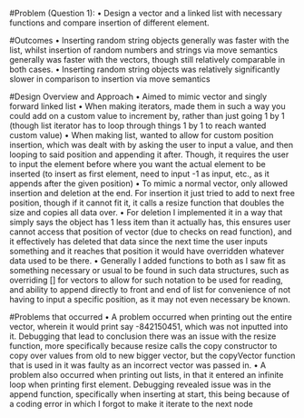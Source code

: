 #Problem (Question 1):
•	Design a vector and a linked list with necessary functions and compare insertion of different element.

#Outcomes
•	Inserting random string objects generally was faster with the list, whilst insertion of random numbers and strings via move semantics generally was faster with the vectors, though still relatively comparable in both cases.
•	Inserting random string objects was relatively significantly slower in comparison to insertion via move semantics

#Design Overview and Approach
•	Aimed to mimic vector and singly forward linked list
•	When making iterators, made them in such a way you could add on a custom value to increment by, rather than just going 1 by 1 (though list iterator has to loop through things 1 by 1 to reach wanted custom value)
•	When making list, wanted to allow for custom position insertion, which was dealt with by asking the user to input a value, and then looping to said position and appending it after. Though, it requires the user to input the element before where you want the actual element to be inserted (to insert as first element, need to input -1 as input, etc., as it appends after the given position)
•	To mimic a normal vector, only allowed insertion and deletion at the end. For insertion it just tried to add to next free position, though if it cannot fit it, it calls a resize function that doubles the size and copies all data over. 
•	For deletion I implemented it in a way that simply says the object has 1 less item than it actually has, this ensures user cannot access that position of vector (due to checks on read function), and it effectively has deleted that data since the next time the user inputs something and it reaches that position it would have overridden whatever data used to be there.
•	Generally I added functions to both as I saw fit as something necessary or usual to be found in such data structures, such as overriding [] for vectors to allow for such notation to be used for reading, and ability to append directly to front and end of list for convenience of not having to input a specific position, as it may not even necessary be known.

#Problems that occurred
•	A problem occurred when printing out the entire vector, wherein it would print say -842150451, which was not inputted into it. Debugging that lead to conclusion there was an issue with the resize function, more specifically because resize calls the copy constructor to copy over values from old to new bigger vector, but the copyVector function that is used in it was faulty as an incorrect vector was passed in.
•	A problem also occurred when printing out lists, in that it entered an infinite loop when printing first element. Debugging revealed issue was in the append function, specifically when inserting at start, this being because of a coding error in which I forgot to make it iterate to the next node
